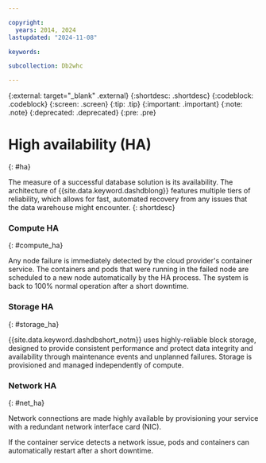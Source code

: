 ```yaml
---

copyright:
  years: 2014, 2024
lastupdated: "2024-11-08"

keywords:

subcollection: Db2whc

---
```


 
{:external: target="_blank" .external}
{:shortdesc: .shortdesc}
{:codeblock: .codeblock}
{:screen: .screen}
{:tip: .tip}
{:important: .important}
{:note: .note}
{:deprecated: .deprecated}
{:pre: .pre}

# High availability (HA) 
{: #ha}

The measure of a successful database solution is its availability. The architecture of {{site.data.keyword.dashdblong}} features multiple tiers of reliability, which allows for fast, automated recovery from any issues that the data warehouse might encounter.
{: shortdesc}




### Compute HA
{: #compute_ha}

Any node failure is immediately detected by the cloud provider's container service. The containers and pods that were running in the failed node are scheduled to a new node automatically by the HA process. The system is back to 100% normal operation after a short downtime.

### Storage HA
{: #storage_ha}

{{site.data.keyword.dashdbshort_notm}} uses highly-reliable block storage, designed to provide consistent performance and protect data integrity and availability through maintenance events and unplanned failures. Storage is provisioned and managed independently of compute.

### Network HA
{: #net_ha}

Network connections are made highly available by provisioning your service with a redundant network interface card (NIC). 

If the container service detects a network issue, pods and containers can automatically restart after a short downtime.

